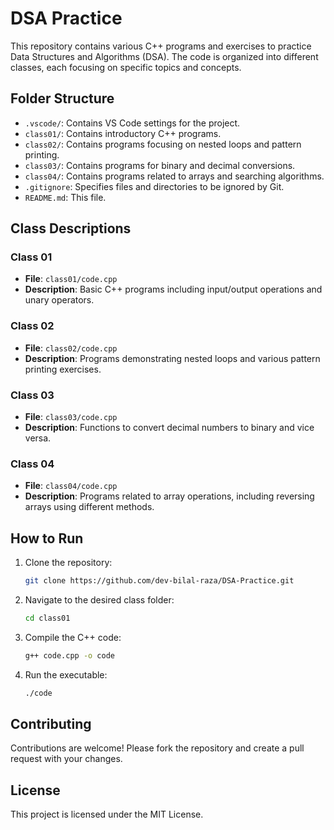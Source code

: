 # DSA Practice

This repository contains various C++ programs and exercises to practice Data Structures and Algorithms (DSA). The code is organized into different classes, each focusing on specific topics and concepts.

## Folder Structure

- `.vscode/`: Contains VS Code settings for the project.
- `class01/`: Contains introductory C++ programs.
- `class02/`: Contains programs focusing on nested loops and pattern printing.
- `class03/`: Contains programs for binary and decimal conversions.
- `class04/`: Contains programs related to arrays and searching algorithms.
- `.gitignore`: Specifies files and directories to be ignored by Git.
- `README.md`: This file.

## Class Descriptions

### Class 01
- **File**: `class01/code.cpp`
- **Description**: Basic C++ programs including input/output operations and unary operators.

### Class 02
- **File**: `class02/code.cpp`
- **Description**: Programs demonstrating nested loops and various pattern printing exercises.

### Class 03
- **File**: `class03/code.cpp`
- **Description**: Functions to convert decimal numbers to binary and vice versa.

### Class 04
- **File**: `class04/code.cpp`
- **Description**: Programs related to array operations, including reversing arrays using different methods.

## How to Run

1. Clone the repository:
    ```sh
    git clone https://github.com/dev-bilal-raza/DSA-Practice.git
    ```
2. Navigate to the desired class folder:
    ```sh
    cd class01
    ```
3. Compile the C++ code:
    ```sh
    g++ code.cpp -o code
    ```
4. Run the executable:
    ```sh
    ./code
    ```

## Contributing

Contributions are welcome! Please fork the repository and create a pull request with your changes.

## License

This project is licensed under the MIT License.
